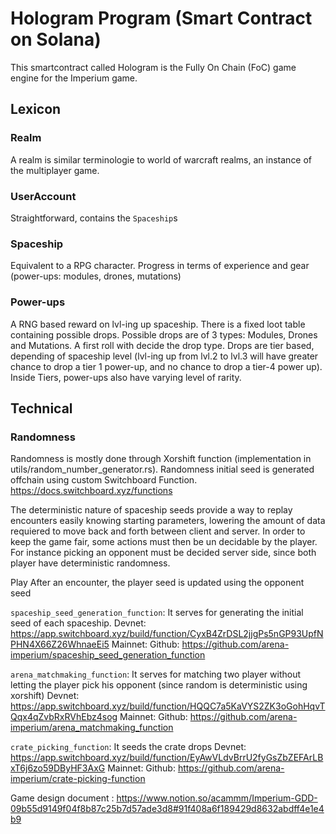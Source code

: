 # Hologram Program (Smart Contract on Solana)

This smartcontract called Hologram is the Fully On Chain (FoC) game engine for the Imperium game.

## Lexicon

### Realm

A realm is similar terminologie to world of warcraft realms, an instance of the multiplayer game.

### UserAccount

Straightforward, contains the `Spaceship`s

### Spaceship

Equivalent to a RPG character. Progress in terms of experience and gear (power-ups: modules, drones, mutations)

### Power-ups

A RNG based reward on lvl-ing up spaceship.
There is a fixed loot table containing possible drops.
Possible drops are of 3 types: Modules, Drones and Mutations. A first roll with decide the drop type.
Drops are tier based, depending of spaceship level (lvl-ing up from lvl.2 to lvl.3 will have greater chance to drop a tier 1 power-up, and no chance to drop a tier-4 power up).
Inside Tiers, power-ups also have varying level of rarity.

## Technical

### Randomness

Randomness is mostly done through Xorshift function (implementation in utils/random_number_generator.rs).
Randomness initial seed is generated offchain using custom Switchboard Function.
<https://docs.switchboard.xyz/functions>

The deterministic nature of spaceship seeds provide a way to replay encounters easily knowing starting parameters, lowering the amount of data requiered to move back and forth between client and server.
In order to keep the game fair, some actions must then be un decidable by the player.
For instance picking an opponent must be decided server side, since both player have deterministic randomness.

Play
After an encounter, the player seed is updated using the opponent seed

`spaceship_seed_generation_function`: It serves for generating the initial seed of each spaceship.
Devnet: <https://app.switchboard.xyz/build/function/CyxB4ZrDSL2jjgPs5nGP93UpfNPHN4X66Z26WhnaeEi5>
Mainnet:
Github: <https://github.com/arena-imperium/spaceship_seed_generation_function>

`arena_matchmaking_function`: It serves for matching two player without letting the player pick his opponent (since random is deterministic using xorshift)
Devnet: <https://app.switchboard.xyz/build/function/HQQC7a5KaVYS2ZK3oGohHqvTQqx4qZvbRxRVhEbz4sog>
Mainnet:
Github: <https://github.com/arena-imperium/arena_matchmaking_function>

`crate_picking_function`: It seeds the crate drops
Devnet: <https://app.switchboard.xyz/build/function/EyAwVLdvBrrU2fyGsZbZEFArLBxT6j6zo59DByHF3AxG>
Mainnet:
Github: <https://github.com/arena-imperium/crate-picking-function>

Game design document : <https://www.notion.so/acammm/Imperium-GDD-09b55d9149f04f8b87c25b7d57ade3d8#91f408a6f189429d8632abdff4e1e4b9>
